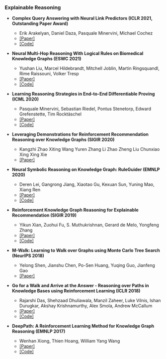 
### Explainable Reasoning

- **Complex Query Answering with Neural Link Predictors (ICLR 2021, Outstanding Paper Award)**
  - Erik Arakelyan, Daniel Daza, Pasquale Minervini, Michael Cochez
  - [[Paper]](https://arxiv.org/abs/2011.03459)
  - [[Code]](https://github.com/uclnlp/cqd)

- **Neural Multi-Hop Reasoning With Logical Rules on Biomedical Knowledge Graphs (ESWC 2021)**
  - Yushan Liu, Marcel Hildebrandt, Mitchell Joblin, Martin Ringsquandl, Rime Raissouni, Volker Tresp
  - [[Paper]](https://openreview.net/forum?id=ncLDBiIv2n)
  - [[Code]](https://github.com/liu-yushan/PoLo)

- **Learning Reasoning Strategies in End-to-End Differentiable Proving (ICML 2020)**
  - Pasquale Minervini, Sebastian Riedel, Pontus Stenetorp, Edward Grefenstette, Tim Rocktäschel
  - [[Paper]](https://arxiv.org/abs/2007.06477)
  - [[Code]](https://github.com/uclnlp/ctp)

- **Leveraging Demonstrations for Reinforcement Recommendation Reasoning over Knowledge Graphs (SIGIR 2020)** 
  - Kangzhi Zhao Xiting Wang Yuren Zhang Li Zhao Zheng Liu Chunxiao Xing Xing Xie
  - [[Paper]](https://www.microsoft.com/en-us/research/publication/leveraging-demonstrations-for-reinforcement-recommendation-reasoning-over-knowledge-graphs/)

- **Neural Symbolic Reasoning on Knowledge Graph: RuleGuider (EMNLP 2020)**
  - Deren Lei, Gangrong Jiang, Xiaotao Gu, Kexuan Sun, Yuning Mao, Xiang Ren
  - [[Paper]](https://arxiv.org/abs/2005.00571)
  - [[Code]](https://github.com/derenlei/KG-RuleGuider)

- **Reinforcement Knowledge Graph Reasoning for Explainable Recommendation (SIGIR 2019)**
  - Yikun Xian, Zuohui Fu, S. Muthukrishnan, Gerard de Melo, Yongfeng Zhang
  - [[Paper]](https://arxiv.org/abs/1906.05237)
  - [[Code]](https://github.com/orcax/PGPR)

- **M-Walk: Learning to Walk over Graphs using Monte Carlo Tree Search (NeurIPS 2018)**
  - Yelong Shen, Jianshu Chen, Po-Sen Huang, Yuqing Guo, Jianfeng Gao
  - [[Paper]](https://proceedings.neurips.cc/paper/2018/hash/c6f798b844366ccd65d99bc7f31e0e02-Abstract.html)

- **Go for a Walk and Arrive at the Answer - Reasoning over Paths in Knowledge Bases using Reinforcement Learning (ICLR 2018)**
  - Rajarshi Das, Shehzaad Dhuliawala, Manzil Zaheer, Luke Vilnis, Ishan Durugkar, Akshay Krishnamurthy, Alex Smola, Andrew McCallum
  - [[Paper]](https://arxiv.org/abs/1711.05851)
  - [[Code]](https://github.com/shehzaadzd/MINERVA)

- **DeepPath: A Reinforcement Learning Method for Knowledge Graph Reasoning (EMNLP 2017)**
  - Wenhan Xiong, Thien Hoang, William Yang Wang
  - [[Paper]](https://arxiv.org/abs/1707.06690)
  - [[Code]](https://github.com/xwhan/DeepPath)
